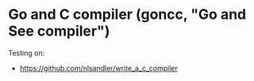# Go and C compiler (goncc, "Go and See compiler")

Testing on:
- https://github.com/nlsandler/write_a_c_compiler
